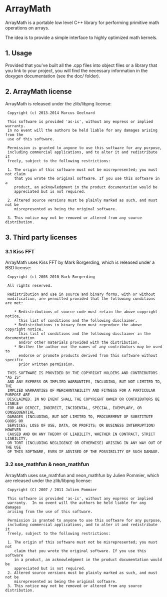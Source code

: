 # ArrayMath

ArrayMath is a portable low level C++ library for performing primitive math
operations on arrays.

The idea is to provide a simple interface to highly optimized math kernels.


## 1. Usage

Provided that you've built all the .cpp files into object files or a library
that you link to your project, you will find the necessary information in
the doxygen documentation (see the doc/ folder).


## 2. ArrayMath license

ArrayMath is released under the zlib/libpng license:

```
 Copyright (c) 2013-2014 Marcus Geelnard

 This software is provided 'as-is', without any express or implied warranty.
 In no event will the authors be held liable for any damages arising from the
 use of this software.

 Permission is granted to anyone to use this software for any purpose,
 including commercial applications, and to alter it and redistribute it
 freely, subject to the following restrictions:

 1. The origin of this software must not be misrepresented; you must not claim
    that you wrote the original software. If you use this software in a
    product, an acknowledgment in the product documentation would be
    appreciated but is not required.

 2. Altered source versions must be plainly marked as such, and must not be
    misrepresented as being the original software.

 3. This notice may not be removed or altered from any source distribution.
```

## 3. Third party licenses

### 3.1 Kiss FFT

ArrayMath uses Kiss FFT by Mark Borgerding, which is released under a BSD
license:

```
 Copyright (c) 2003-2010 Mark Borgerding

 All rights reserved.

 Redistribution and use in source and binary forms, with or without
 modification, are permitted provided that the following conditions are met:

    * Redistributions of source code must retain the above copyright notice,
      this list of conditions and the following disclaimer.
    * Redistributions in binary form must reproduce the above copyright notice,
      this list of conditions and the following disclaimer in the documentation
      and/or other materials provided with the distribution.
    * Neither the author nor the names of any contributors may be used to
      endorse or promote products derived from this software without specific
      prior written permission.

 THIS SOFTWARE IS PROVIDED BY THE COPYRIGHT HOLDERS AND CONTRIBUTORS "AS IS"
 AND ANY EXPRESS OR IMPLIED WARRANTIES, INCLUDING, BUT NOT LIMITED TO, THE
 IMPLIED WARRANTIES OF MERCHANTABILITY AND FITNESS FOR A PARTICULAR PURPOSE ARE
 DISCLAIMED. IN NO EVENT SHALL THE COPYRIGHT OWNER OR CONTRIBUTORS BE LIABLE
 FOR ANY DIRECT, INDIRECT, INCIDENTAL, SPECIAL, EXEMPLARY, OR CONSEQUENTIAL
 DAMAGES (INCLUDING, BUT NOT LIMITED TO, PROCUREMENT OF SUBSTITUTE GOODS OR
 SERVICES; LOSS OF USE, DATA, OR PROFITS; OR BUSINESS INTERRUPTION) HOWEVER
 CAUSED AND ON ANY THEORY OF LIABILITY, WHETHER IN CONTRACT, STRICT LIABILITY,
 OR TORT (INCLUDING NEGLIGENCE OR OTHERWISE) ARISING IN ANY WAY OUT OF THE USE
 OF THIS SOFTWARE, EVEN IF ADVISED OF THE POSSIBILITY OF SUCH DAMAGE.
```

### 3.2 sse_mathfun & neon_mathfun

ArrayMath uses sse_mathfun and neon_mathfun by Julien Pommier, which are
released under the zlib/libpng license:

```
 Copyright (C) 2007 / 2011 Julien Pommier

 This software is provided 'as-is', without any express or implied
 warranty.  In no event will the authors be held liable for any damages
 arising from the use of this software.

 Permission is granted to anyone to use this software for any purpose,
 including commercial applications, and to alter it and redistribute it
 freely, subject to the following restrictions:

 1. The origin of this software must not be misrepresented; you must not
    claim that you wrote the original software. If you use this software
    in a product, an acknowledgment in the product documentation would be
    appreciated but is not required.
 2. Altered source versions must be plainly marked as such, and must not be
    misrepresented as being the original software.
 3. This notice may not be removed or altered from any source distribution.
```


